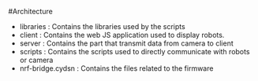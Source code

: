 #Architecture
* libraries : Contains the libraries used by the scripts
* client : Contains the web JS application used to display robots.
* server : Contains the part that transmit data from camera to client
* scripts : Contains the scripts used to directly communicate with robots or camera
* nrf-bridge.cydsn : Contains the files related to the firmware
